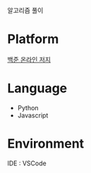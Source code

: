 알고리즘 풀이

# Platform
[백준 온라인 저지](https://www.acmicpc.net)  

# Language
- Python
- Javascript

# Environment
IDE : VSCode